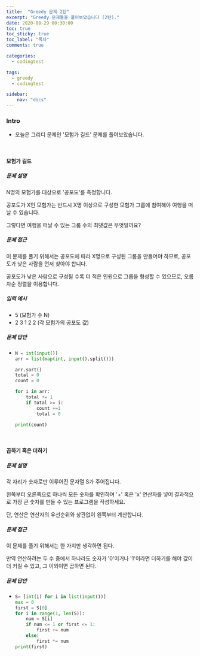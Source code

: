 ```yaml
---
title:  "Greedy 문제 2탄"
excerpt: "Greedy 문제들을 풀어보았습니다 (2탄)."
date: 2020-08-29 00:30:00 
toc: true
toc_sticky: true
toc_label: "목차"
comments: true

categories:
  - codingtest

tags:
  - greedy
  - codingtest

sidebar:
​    nav: "docs"
---
```




### Intro

- 오늘은 그리디 문제인 '모험가 길드' 문제를 풀어보았습니다.

<br>

#### 모험가 길드

##### 문제 설명

N명의 모험가를 대상으로 '공포도'를 측정합니다.

공포도가 X인 모험가는 반드시 X명 이상으로 구성한 모험가 그룹에 참여해야 여행을 떠날 수 있습니다.

그렇다면 여행을 떠날 수 있는 그룹 수의 최댓값은 무엇일까요?





##### 문제 접근 

이 문제를 풀기 위해서는 공포도에 따라 X명으로 구성된 그룹을 만들어야 하므로, 공포도가 낮은 사람을 먼저 찾아야 합니다.

공포도가 낮은 사람으로 구성될 수록 더 적은 인원으로 그룹을 형성할 수 있으므로, 오름차순 정렬을 이용합니다.



##### 입력 예시

- 5 (모험가 수 N)
- 2 3 1 2 2 (각 모험가의 공포도 값)



##### 문제 답안

- ```python
  N = int(input())
  arr = list(map(int, input().split()))
  
  arr.sort()
  total = 0
  count = 0
  
  for i in arr:
      total += 1
      if total >= i:
          count +=1
          total = 0
  
  print(count)
  ```

<br>

#### 곱하기 혹은 더하기

##### 문제 설명

각 자리가 숫자로만 이루어진 문자열 S가 주어집니다.

왼쪽부터 오른쪽으로 하나씩 모든 숫자를 확인하며 '+' 혹은 'x' 연산자를 넣어 결과적으로 가장 큰 숫자를 만들 수 있는 프로그램을 작성하세요.

단, 연산은 연산자의 우선순위와 상관없이 왼쪽부터 계산합니다.



##### 문제 접근

이 문제를 풀기 위해서는 한 가지만 생각하면 된다.

만약 연산하려는 두 수 중에서 하나라도 숫자가 '0'이거나 '1'이라면 더하기를 해야 값이 더 커질 수 있고, 그 이외이면 곱하면 된다.



##### 문제 답안

- ```python
  S= [int(i) for i in list(input())]
  max = 0
  first = S[0]
  for i in range(1, len(S)):
      num = S[i]
      if num <= 1 or first <= 1:
          first += num
      else:
          first *= num 
  print(first) 
  
  ```
  
  
